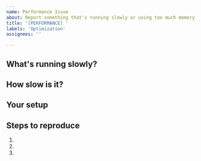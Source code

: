 ```yaml
---
name: Performance Issue
about: Report something that's running slowly or using too much memory
title: '[PERFORMANCE] '
labels: 'Optimization'
assignees: ''

---
```


## What's running slowly?
<!-- Describe the slow operation -->

## How slow is it?
<!-- Rough timing - "takes 30 seconds" or "used to be instant" -->

## Your setup
<!-- OS, browser, device specs if relevant -->

## Steps to reproduce

1.
2.
3.
